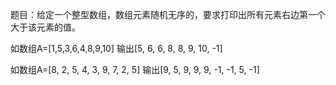题目：给定一个整型数组，数组元素随机无序的，要求打印出所有元素右边第一个大于该元素的值。

如数组A=[1,5,3,6,4,8,9,10] 输出[5, 6, 6, 8, 8, 9, 10, -1]

如数组A=[8, 2, 5, 4, 3, 9, 7, 2, 5] 输出[9, 5, 9, 9, 9, -1, -1, 5, -1]
